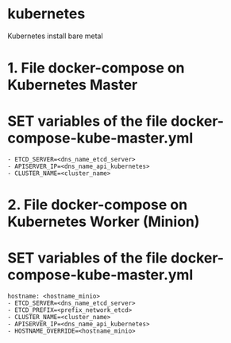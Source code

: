 # kubernetes
Kubernetes install bare metal

# 1. File docker-compose on Kubernetes Master
# SET variables of the file docker-compose-kube-master.yml
```
- ETCD_SERVER=<dns_name_etcd_server>
- APISERVER_IP=<dns_name_api_kubernetes>
- CLUSTER_NAME=<cluster_name>
```

# 2. File docker-compose on Kubernetes Worker (Minion)
# SET variables of the file docker-compose-kube-master.yml
```
hostname: <hostname_minio>
- ETCD_SERVER=<dns_name_etcd_server>
- ETCD_PREFIX=<prefix_network_etcd>
- CLUSTER_NAME=<cluster_name>
- APISERVER_IP=<dns_name_api_kubernetes>
- HOSTNAME_OVERRIDE=<hostname_minio>
```